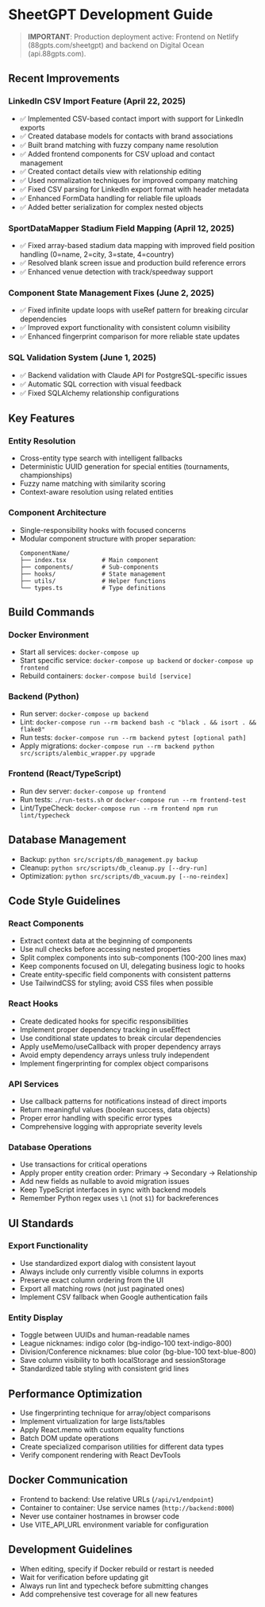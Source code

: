 # SheetGPT Development Guide

> **IMPORTANT**: Production deployment active: Frontend on Netlify (88gpts.com/sheetgpt) and backend on Digital Ocean (api.88gpts.com).

## Recent Improvements

### LinkedIn CSV Import Feature (April 22, 2025)
- ✅ Implemented CSV-based contact import with support for LinkedIn exports
- ✅ Created database models for contacts with brand associations
- ✅ Built brand matching with fuzzy company name resolution
- ✅ Added frontend components for CSV upload and contact management
- ✅ Created contact details view with relationship editing
- ✅ Used normalization techniques for improved company matching
- ✅ Fixed CSV parsing for LinkedIn export format with header metadata
- ✅ Enhanced FormData handling for reliable file uploads
- ✅ Added better serialization for complex nested objects

### SportDataMapper Stadium Field Mapping (April 12, 2025)
- ✅ Fixed array-based stadium data mapping with improved field position handling (0=name, 2=city, 3=state, 4=country)
- ✅ Resolved blank screen issue and production build reference errors
- ✅ Enhanced venue detection with track/speedway support

### Component State Management Fixes (June 2, 2025)
- ✅ Fixed infinite update loops with useRef pattern for breaking circular dependencies
- ✅ Improved export functionality with consistent column visibility
- ✅ Enhanced fingerprint comparison for more reliable state updates

### SQL Validation System (June 1, 2025)
- ✅ Backend validation with Claude API for PostgreSQL-specific issues
- ✅ Automatic SQL correction with visual feedback
- ✅ Fixed SQLAlchemy relationship configurations

## Key Features

### Entity Resolution
- Cross-entity type search with intelligent fallbacks
- Deterministic UUID generation for special entities (tournaments, championships)
- Fuzzy name matching with similarity scoring
- Context-aware resolution using related entities

### Component Architecture
- Single-responsibility hooks with focused concerns
- Modular component structure with proper separation:
  ```
  ComponentName/
  ├── index.tsx          # Main component
  ├── components/        # Sub-components
  ├── hooks/             # State management
  ├── utils/             # Helper functions
  └── types.ts           # Type definitions
  ```

## Build Commands

### Docker Environment
- Start all services: `docker-compose up`
- Start specific service: `docker-compose up backend` or `docker-compose up frontend`
- Rebuild containers: `docker-compose build [service]`

### Backend (Python)
- Run server: `docker-compose up backend`
- Lint: `docker-compose run --rm backend bash -c "black . && isort . && flake8"`
- Run tests: `docker-compose run --rm backend pytest [optional path]`
- Apply migrations: `docker-compose run --rm backend python src/scripts/alembic_wrapper.py upgrade`

### Frontend (React/TypeScript)
- Run dev server: `docker-compose up frontend`
- Run tests: `./run-tests.sh` or `docker-compose run --rm frontend-test`
- Lint/TypeCheck: `docker-compose run --rm frontend npm run lint/typecheck`

## Database Management
- Backup: `python src/scripts/db_management.py backup`
- Cleanup: `python src/scripts/db_cleanup.py [--dry-run]`
- Optimization: `python src/scripts/db_vacuum.py [--no-reindex]`

## Code Style Guidelines

### React Components
- Extract context data at the beginning of components
- Use null checks before accessing nested properties
- Split complex components into sub-components (100-200 lines max)
- Keep components focused on UI, delegating business logic to hooks
- Create entity-specific field components with consistent patterns
- Use TailwindCSS for styling; avoid CSS files when possible

### React Hooks
- Create dedicated hooks for specific responsibilities
- Implement proper dependency tracking in useEffect
- Use conditional state updates to break circular dependencies
- Apply useMemo/useCallback with proper dependency arrays
- Avoid empty dependency arrays unless truly independent
- Implement fingerprinting for complex object comparisons

### API Services
- Use callback patterns for notifications instead of direct imports
- Return meaningful values (boolean success, data objects)
- Proper error handling with specific error types
- Comprehensive logging with appropriate severity levels

### Database Operations
- Use transactions for critical operations
- Apply proper entity creation order: Primary → Secondary → Relationship
- Add new fields as nullable to avoid migration issues
- Keep TypeScript interfaces in sync with backend models
- Remember Python regex uses `\1` (not `$1`) for backreferences

## UI Standards

### Export Functionality
- Use standardized export dialog with consistent layout
- Always include only currently visible columns in exports
- Preserve exact column ordering from the UI
- Export all matching rows (not just paginated ones)
- Implement CSV fallback when Google authentication fails

### Entity Display
- Toggle between UUIDs and human-readable names
- League nicknames: indigo color (bg-indigo-100 text-indigo-800)
- Division/Conference nicknames: blue color (bg-blue-100 text-blue-800)
- Save column visibility to both localStorage and sessionStorage
- Standardized table styling with consistent grid lines

## Performance Optimization
- Use fingerprinting technique for array/object comparisons
- Implement virtualization for large lists/tables
- Apply React.memo with custom equality functions
- Batch DOM update operations
- Create specialized comparison utilities for different data types
- Verify component rendering with React DevTools

## Docker Communication
- Frontend to backend: Use relative URLs (`/api/v1/endpoint`)
- Container to container: Use service names (`http://backend:8000`)
- Never use container hostnames in browser code
- Use VITE_API_URL environment variable for configuration

## Development Guidelines
- When editing, specify if Docker rebuild or restart is needed
- Wait for verification before updating git
- Always run lint and typecheck before submitting changes
- Add comprehensive test coverage for all new features